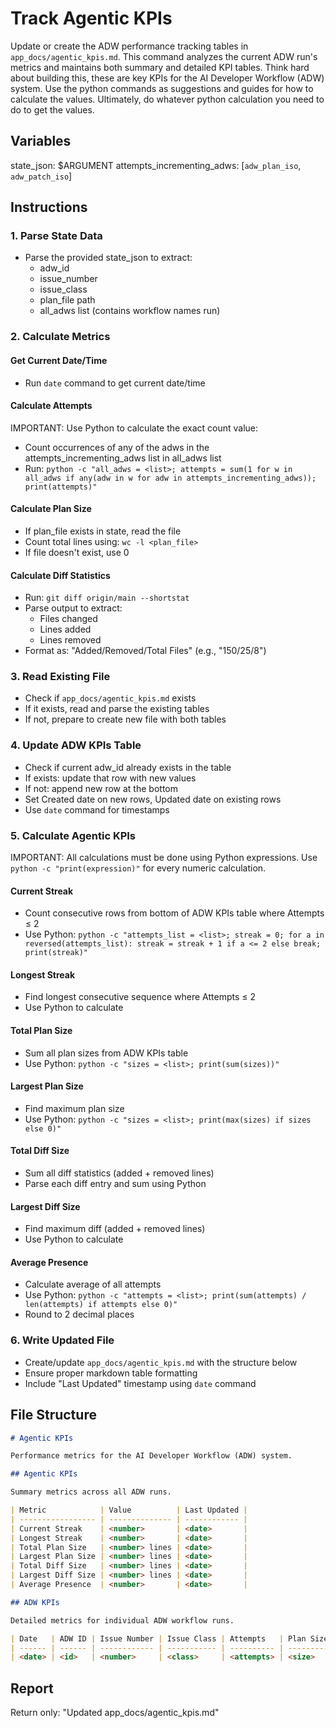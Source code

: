 # Track Agentic KPIs

Update or create the ADW performance tracking tables in `app_docs/agentic_kpis.md`. This command analyzes the current ADW run's metrics and maintains both summary and detailed KPI tables. Think hard about building this, these are key KPIs for the AI Developer Workflow (ADW) system. Use the python commands as suggestions and guides for how to calculate the values. Ultimately, do whatever python calculation you need to do to get the values.

## Variables

state_json: $ARGUMENT
attempts_incrementing_adws: [`adw_plan_iso`, `adw_patch_iso`]

## Instructions

### 1. Parse State Data
- Parse the provided state_json to extract:
  - adw_id
  - issue_number
  - issue_class
  - plan_file path
  - all_adws list (contains workflow names run)

### 2. Calculate Metrics

#### Get Current Date/Time
- Run `date` command to get current date/time

#### Calculate Attempts
IMPORTANT: Use Python to calculate the exact count value:
- Count occurrences of any of the adws in the attempts_incrementing_adws list in all_adws list
- Run: `python -c "all_adws = <list>; attempts = sum(1 for w in all_adws if any(adw in w for adw in attempts_incrementing_adws)); print(attempts)"`

#### Calculate Plan Size
- If plan_file exists in state, read the file
- Count total lines using: `wc -l <plan_file>`
- If file doesn't exist, use 0

#### Calculate Diff Statistics
- Run: `git diff origin/main --shortstat`
- Parse output to extract:
  - Files changed
  - Lines added
  - Lines removed
- Format as: "Added/Removed/Total Files" (e.g., "150/25/8")

### 3. Read Existing File
- Check if `app_docs/agentic_kpis.md` exists
- If it exists, read and parse the existing tables
- If not, prepare to create new file with both tables

### 4. Update ADW KPIs Table
- Check if current adw_id already exists in the table
- If exists: update that row with new values
- If not: append new row at the bottom
- Set Created date on new rows, Updated date on existing rows
- Use `date` command for timestamps

### 5. Calculate Agentic KPIs

IMPORTANT: All calculations must be done using Python expressions. Use `python -c "print(expression)"` for every numeric calculation.

#### Current Streak
- Count consecutive rows from bottom of ADW KPIs table where Attempts ≤ 2
- Use Python: `python -c "attempts_list = <list>; streak = 0; for a in reversed(attempts_list): streak = streak + 1 if a <= 2 else break; print(streak)"`

#### Longest Streak
- Find longest consecutive sequence where Attempts ≤ 2
- Use Python to calculate

#### Total Plan Size
- Sum all plan sizes from ADW KPIs table
- Use Python: `python -c "sizes = <list>; print(sum(sizes))"`

#### Largest Plan Size
- Find maximum plan size
- Use Python: `python -c "sizes = <list>; print(max(sizes) if sizes else 0)"`

#### Total Diff Size
- Sum all diff statistics (added + removed lines)
- Parse each diff entry and sum using Python

#### Largest Diff Size
- Find maximum diff (added + removed lines)
- Use Python to calculate

#### Average Presence
- Calculate average of all attempts
- Use Python: `python -c "attempts = <list>; print(sum(attempts) / len(attempts) if attempts else 0)"`
- Round to 2 decimal places

### 6. Write Updated File
- Create/update `app_docs/agentic_kpis.md` with the structure below
- Ensure proper markdown table formatting
- Include "Last Updated" timestamp using `date` command

## File Structure

```markdown
# Agentic KPIs

Performance metrics for the AI Developer Workflow (ADW) system.

## Agentic KPIs

Summary metrics across all ADW runs.

| Metric            | Value          | Last Updated |
| ----------------- | -------------- | ------------ |
| Current Streak    | <number>       | <date>       |
| Longest Streak    | <number>       | <date>       |
| Total Plan Size   | <number> lines | <date>       |
| Largest Plan Size | <number> lines | <date>       |
| Total Diff Size   | <number> lines | <date>       |
| Largest Diff Size | <number> lines | <date>       |
| Average Presence  | <number>       | <date>       |

## ADW KPIs

Detailed metrics for individual ADW workflow runs.

| Date   | ADW ID | Issue Number | Issue Class | Attempts   | Plan Size (lines) | Diff Size (Added/Removed/Files) | Created   | Updated   |
| ------ | ------ | ------------ | ----------- | ---------- | ----------------- | ------------------------------- | --------- | --------- |
| <date> | <id>   | <number>     | <class>     | <attempts> | <size>            | <diff>                          | <created> | <updated> |
```

## Report

Return only: "Updated app_docs/agentic_kpis.md"